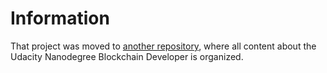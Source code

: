# Information

That project was moved to [another repository](https://github.com/brunoarruda/Udacity-Nanodegree-Blockchain-Developer), where all content about the Udacity Nanodegree Blockchain Developer is organized.
